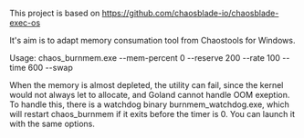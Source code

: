 This project is based on https://github.com/chaosblade-io/chaosblade-exec-os

It's aim is to adapt memory consumation tool from Chaostools for Windows.

Usage:
chaos_burnmem.exe --mem-percent 0 --reserve 200 --rate 100 --time 600 --swap

When the memory is almost depleted, the utility can fail, since the kernel 
would not always let to allocate, and Goland cannot handle OOM exeption. 
To handle this, there is a watchdog binary burnmem_watchdog.exe, which
will restart chaos_burnmem if it exits before the timer is 0. You can launch it 
with the same options.

